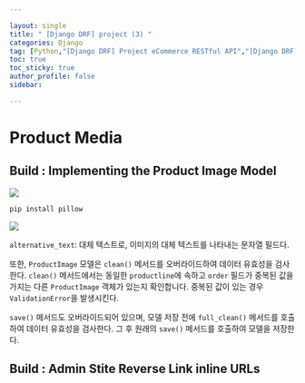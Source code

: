 ```yaml
---

layout: single
title: " [Django DRF] project (3) "
categories: Django
tag: [Python,"[Django DRF] Project eCommerce RESTful API","[Django DRF] Product Media"]
toc: true
toc_sticky: true
author_profile: false
sidebar:

---
```


# Product Media

## Build : Implementing the Product Image Model

![](https://i.imgur.com/WhbbpHL.png)

```python
pip install pillow
```

![](https://i.imgur.com/MtvZlmh.png)

`alternative_text`: 대체 텍스트로, 이미지의 대체 텍스트를 나타내는 문자열 필드다.     

또한, `ProductImage` 모델은 `clean()` 메서드를 오버라이드하여 데이터 유효성을 검사한다. `clean()` 메서드에서는 동일한 `productline`에 속하고 `order` 필드가 중복된 값을 가지는 다른 `ProductImage` 객체가 있는지 확인합니다. 중복된 값이 있는 경우 `ValidationError`을 발생시킨다.     

`save()` 메서드도 오버라이드되어 있으며, 모델 저장 전에 `full_clean()` 메서드를 호출하여 데이터 유효성을 검사한다. 그 후 원래의 `save()` 메서드를 호출하여 모델을 저장한다.     


## Build : Admin Stite Reverse Link inline URLs

